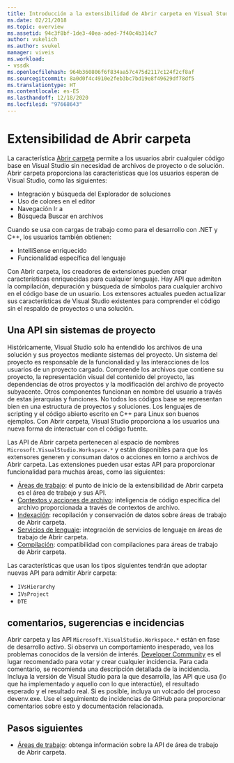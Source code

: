 ```yaml
---
title: Introducción a la extensibilidad de Abrir carpeta en Visual Studio | Microsoft Docs
ms.date: 02/21/2018
ms.topic: overview
ms.assetid: 94c3f8bf-1de3-40ea-aded-7f40c4b314c7
author: vukelich
ms.author: svukel
manager: viveis
ms.workload:
- vssdk
ms.openlocfilehash: 964b360806f6f834aa57c475d2117c124f2cf8af
ms.sourcegitcommit: 8a0d0f4c4910e2feb3bc7bd19e8f49629df78df5
ms.translationtype: HT
ms.contentlocale: es-ES
ms.lasthandoff: 12/18/2020
ms.locfileid: "97668643"
---
```

# <a name="open-folder-extensibility"></a>Extensibilidad de Abrir carpeta

La característica [Abrir carpeta](../ide/develop-code-in-visual-studio-without-projects-or-solutions.md) permite a los usuarios abrir cualquier código base en Visual Studio sin necesidad de archivos de proyecto o de solución. Abrir carpeta proporciona las características que los usuarios esperan de Visual Studio, como las siguientes:

* Integración y búsqueda del Explorador de soluciones
* Uso de colores en el editor
* Navegación Ir a
* Búsqueda Buscar en archivos

Cuando se usa con cargas de trabajo como para el desarrollo con .NET y C++, los usuarios también obtienen:

* IntelliSense enriquecido
* Funcionalidad específica del lenguaje

Con Abrir carpeta, los creadores de extensiones pueden crear características enriquecidas para cualquier lenguaje. Hay API que admiten la compilación, depuración y búsqueda de símbolos para cualquier archivo en el código base de un usuario. Los extensores actuales pueden actualizar sus características de Visual Studio existentes para comprender el código sin el respaldo de proyectos o una solución.

## <a name="an-api-without-project-systems"></a>Una API sin sistemas de proyecto

Históricamente, Visual Studio solo ha entendido los archivos de una solución y sus proyectos mediante sistemas del proyecto. Un sistema del proyecto es responsable de la funcionalidad y las interacciones de los usuarios de un proyecto cargado. Comprende los archivos que contiene su proyecto, la representación visual del contenido del proyecto, las dependencias de otros proyectos y la modificación del archivo de proyecto subyacente. Otros componentes funcionan en nombre del usuario a través de estas jerarquías y funciones. No todos los códigos base se representan bien en una estructura de proyectos y soluciones. Los lenguajes de scripting y el código abierto escrito en C++ para Linux son buenos ejemplos. Con Abrir carpeta, Visual Studio proporciona a los usuarios una nueva forma de interactuar con el código fuente.

Las API de Abrir carpeta pertenecen al espacio de nombres `Microsoft.VisualStudio.Workspace.*` y están disponibles para que los extensores generen y consuman datos o acciones en torno a archivos de Abrir carpeta. Las extensiones pueden usar estas API para proporcionar funcionalidad para muchas áreas, como las siguientes:

- [Áreas de trabajo](workspaces.md): el punto de inicio de la extensibilidad de Abrir carpeta es el área de trabajo y sus API.
- [Contextos y acciones de archivo](workspace-file-contexts.md): inteligencia de código específica del archivo proporcionada a través de contextos de archivo.
- [Indexación](workspace-indexing.md): recopilación y conservación de datos sobre áreas de trabajo de Abrir carpeta.
- [Servicios de lenguaje](workspace-language-services.md): integración de servicios de lenguaje en áreas de trabajo de Abrir carpeta.
- [Compilación](workspace-build.md): compatibilidad con compilaciones para áreas de trabajo de Abrir carpeta.

Las características que usan los tipos siguientes tendrán que adoptar nuevas API para admitir Abrir carpeta:

- `IVsHierarchy`
- `IVsProject`
- `DTE`

## <a name="feedback-comments-issues"></a>comentarios, sugerencias e incidencias

Abrir carpeta y las API `Microsoft.VisualStudio.Workspace.*` están en fase de desarrollo activo. Si observa un comportamiento inesperado, vea los problemas conocidos de la versión de interés. [Developer Community](https://aka.ms/feedback/suggest?space=8) es el lugar recomendado para votar y crear cualquier incidencia. Para cada comentario, se recomienda una descripción detallada de la incidencia. Incluya la versión de Visual Studio para la que desarrolla, las API que usa (lo que ha implementado y aquello con lo que interactúe), el resultado esperado y el resultado real. Si es posible, incluya un volcado del proceso devenv.exe. Use el seguimiento de incidencias de GitHub para proporcionar comentarios sobre esto y documentación relacionada.

## <a name="next-steps"></a>Pasos siguientes

* [Áreas de trabajo](workspaces.md): obtenga información sobre la API de área de trabajo de Abrir carpeta.